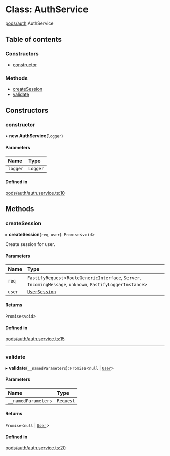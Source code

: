 # Class: AuthService

[pods/auth](../modules/pods_auth.md).AuthService

## Table of contents

### Constructors

- [constructor](pods_auth.AuthService.md#constructor)

### Methods

- [createSession](pods_auth.AuthService.md#createsession)
- [validate](pods_auth.AuthService.md#validate)

## Constructors

### <a id="constructor" name="constructor"></a> constructor

• **new AuthService**(`logger`)

#### Parameters

| Name     | Type     |
| :------- | :------- |
| `logger` | `Logger` |

#### Defined in

[pods/auth/auth.service.ts:10](https://github.com/brickdoc/brickdoc/blob/master/apps/server-api/src/pods/auth/auth.service.ts#L10)

## Methods

### <a id="createsession" name="createsession"></a> createSession

▸ **createSession**(`req`, `user`): `Promise`<`void`\>

Create session for user.

#### Parameters

| Name   | Type                                                                                                        |
| :----- | :---------------------------------------------------------------------------------------------------------- |
| `req`  | `FastifyRequest`<`RouteGenericInterface`, `Server`, `IncomingMessage`, `unknown`, `FastifyLoggerInstance`\> |
| `user` | [`UserSession`](../interfaces/pods_auth.UserSession.md)                                                     |

#### Returns

`Promise`<`void`\>

#### Defined in

[pods/auth/auth.service.ts:15](https://github.com/brickdoc/brickdoc/blob/master/apps/server-api/src/pods/auth/auth.service.ts#L15)

---

### <a id="validate" name="validate"></a> validate

▸ **validate**(`__namedParameters`): `Promise`<`null` \| [`User`](pods_users.User.md)\>

#### Parameters

| Name                | Type      |
| :------------------ | :-------- |
| `__namedParameters` | `Request` |

#### Returns

`Promise`<`null` \| [`User`](pods_users.User.md)\>

#### Defined in

[pods/auth/auth.service.ts:20](https://github.com/brickdoc/brickdoc/blob/master/apps/server-api/src/pods/auth/auth.service.ts#L20)
